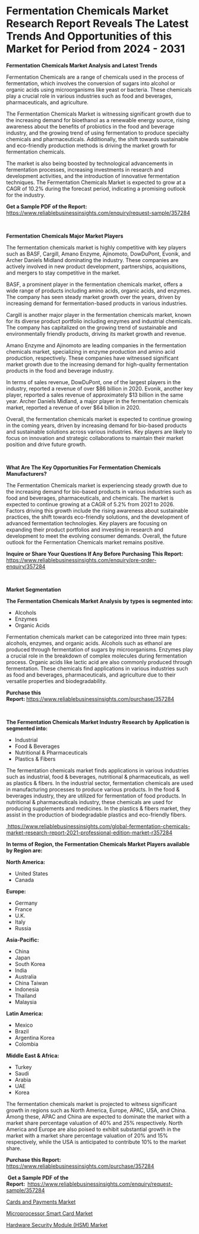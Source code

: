 <p><h1>Fermentation Chemicals Market Research Report Reveals The Latest Trends And Opportunities of this Market for Period from 2024 - 2031</h1></p><p><strong>Fermentation Chemicals Market Analysis and Latest Trends</strong></p>
<p><p>Fermentation Chemicals are a range of chemicals used in the process of fermentation, which involves the conversion of sugars into alcohol or organic acids using microorganisms like yeast or bacteria. These chemicals play a crucial role in various industries such as food and beverages, pharmaceuticals, and agriculture.</p><p>The Fermentation Chemicals Market is witnessing significant growth due to the increasing demand for bioethanol as a renewable energy source, rising awareness about the benefits of probiotics in the food and beverage industry, and the growing trend of using fermentation to produce specialty chemicals and pharmaceuticals. Additionally, the shift towards sustainable and eco-friendly production methods is driving the market growth for fermentation chemicals.</p><p>The market is also being boosted by technological advancements in fermentation processes, increasing investments in research and development activities, and the introduction of innovative fermentation techniques. The Fermentation Chemicals Market is expected to grow at a CAGR of 10.2% during the forecast period, indicating a promising outlook for the industry.</p></p>
<p><strong>Get a Sample PDF of the Report:&nbsp;</strong> <a href="https://www.reliablebusinessinsights.com/enquiry/request-sample/357284">https://www.reliablebusinessinsights.com/enquiry/request-sample/357284</a></p>
<p>&nbsp;</p>
<p><strong>Fermentation Chemicals Major Market Players</strong></p>
<p><p>The fermentation chemicals market is highly competitive with key players such as BASF, Cargill, Amano Enzyme, Ajinomoto, DowDuPont, Evonik, and Archer Daniels Midland dominating the industry. These companies are actively involved in new product development, partnerships, acquisitions, and mergers to stay competitive in the market.</p><p>BASF, a prominent player in the fermentation chemicals market, offers a wide range of products including amino acids, organic acids, and enzymes. The company has seen steady market growth over the years, driven by increasing demand for fermentation-based products in various industries.</p><p>Cargill is another major player in the fermentation chemicals market, known for its diverse product portfolio including enzymes and industrial chemicals. The company has capitalized on the growing trend of sustainable and environmentally friendly products, driving its market growth and revenue.</p><p>Amano Enzyme and Ajinomoto are leading companies in the fermentation chemicals market, specializing in enzyme production and amino acid production, respectively. These companies have witnessed significant market growth due to the increasing demand for high-quality fermentation products in the food and beverage industry.</p><p>In terms of sales revenue, DowDuPont, one of the largest players in the industry, reported a revenue of over $86 billion in 2020. Evonik, another key player, reported a sales revenue of approximately $13 billion in the same year. Archer Daniels Midland, a major player in the fermentation chemicals market, reported a revenue of over $64 billion in 2020.</p><p>Overall, the fermentation chemicals market is expected to continue growing in the coming years, driven by increasing demand for bio-based products and sustainable solutions across various industries. Key players are likely to focus on innovation and strategic collaborations to maintain their market position and drive future growth.</p></p>
<p>&nbsp;</p>
<p><strong>What Are The Key Opportunities For Fermentation Chemicals Manufacturers?</strong></p>
<p><p>The Fermentation Chemicals market is experiencing steady growth due to the increasing demand for bio-based products in various industries such as food and beverages, pharmaceuticals, and chemicals. The market is expected to continue growing at a CAGR of 5.2% from 2021 to 2026. Factors driving this growth include the rising awareness about sustainable practices, the shift towards eco-friendly solutions, and the development of advanced fermentation technologies. Key players are focusing on expanding their product portfolios and investing in research and development to meet the evolving consumer demands. Overall, the future outlook for the Fermentation Chemicals market remains positive.</p></p>
<p><strong>Inquire or Share Your Questions If Any Before Purchasing This Report:</strong> <a href="https://www.reliablebusinessinsights.com/enquiry/pre-order-enquiry/357284">https://www.reliablebusinessinsights.com/enquiry/pre-order-enquiry/357284</a></p>
<p>&nbsp;</p>
<p><strong>Market Segmentation</strong></p>
<p><strong>The Fermentation Chemicals Market Analysis by types is segmented into:</strong></p>
<p><ul><li>Alcohols</li><li>Enzymes</li><li>Organic Acids</li></ul></p>
<p><p>Fermentation chemicals market can be categorized into three main types: alcohols, enzymes, and organic acids. Alcohols such as ethanol are produced through fermentation of sugars by microorganisms. Enzymes play a crucial role in the breakdown of complex molecules during fermentation process. Organic acids like lactic acid are also commonly produced through fermentation. These chemicals find applications in various industries such as food and beverages, pharmaceuticals, and agriculture due to their versatile properties and biodegradability.</p></p>
<p><strong>Purchase this Report:&nbsp;</strong><a href="https://www.reliablebusinessinsights.com/purchase/357284">https://www.reliablebusinessinsights.com/purchase/357284</a></p>
<p>&nbsp;</p>
<p><strong>The Fermentation Chemicals Market Industry Research by Application is segmented into:</strong></p>
<p><ul><li>Industrial</li><li>Food & Beverages</li><li>Nutritional & Pharmaceuticals</li><li>Plastics & Fibers</li></ul></p>
<p><p>The fermentation chemicals market finds applications in various industries such as industrial, food & beverages, nutritional & pharmaceuticals, as well as plastics & fibers. In the industrial sector, fermentation chemicals are used in manufacturing processes to produce various products. In the food & beverages industry, they are utilized for fermentation of food products. In nutritional & pharmaceuticals industry, these chemicals are used for producing supplements and medicines. In the plastics & fibers market, they assist in the production of biodegradable plastics and eco-friendly fibers.</p></p>
<p><a href="https://www.reliablebusinessinsights.com/global-fermentation-chemicals-market-research-report-2021-professional-edition-market-r357284">&nbsp;https://www.reliablebusinessinsights.com/global-fermentation-chemicals-market-research-report-2021-professional-edition-market-r357284</a></p>
<p><strong>In terms of Region, the Fermentation Chemicals Market Players available by Region are:</strong></p>
<p>
    <p> <strong> North America: </strong>
        <ul>
            <li>United States</li>
            <li>Canada</li>
        </ul>
        </p> 
    <p> <strong> Europe: </strong>
        <ul>
            <li>Germany</li>
            <li>France</li>
            <li>U.K.</li>
            <li>Italy</li>
            <li>Russia</li>
        </ul>
        </p> 
    <p> <strong> Asia-Pacific: </strong>
        <ul>
            <li>China</li>
            <li>Japan</li>
            <li>South Korea</li>
            <li>India</li>
            <li>Australia</li>
            <li>China Taiwan</li>
            <li>Indonesia</li>
            <li>Thailand</li>
            <li>Malaysia</li>
        </ul>
        </p> 
    <p> <strong> Latin America: </strong>
        <ul>
            <li>Mexico</li>
            <li>Brazil</li>
            <li>Argentina Korea</li>
            <li>Colombia</li>
        </ul>
        </p> 
    <p> <strong> Middle East & Africa: </strong>
        <ul>
            <li>Turkey</li>
            <li>Saudi</li>
            <li>Arabia</li>
            <li>UAE</li>
            <li>Korea</li>
        </ul>
    </p>
    </p>
<p><p>The fermentation chemicals market is projected to witness significant growth in regions such as North America, Europe, APAC, USA, and China. Among these, APAC and China are expected to dominate the market with a market share percentage valuation of 40% and 25% respectively. North America and Europe are also poised to exhibit substantial growth in the market with a market share percentage valuation of 20% and 15% respectively, while the USA is anticipated to contribute 10% to the market share.</p></p>
<p><strong>Purchase this Report: </strong><a href="https://www.reliablebusinessinsights.com/purchase/357284">https://www.reliablebusinessinsights.com/purchase/357284</a></p>
<p>&nbsp;<strong>Get a Sample PDF of the Report:&nbsp;&nbsp;</strong><a href="https://www.reliablebusinessinsights.com/enquiry/request-sample/357284">https://www.reliablebusinessinsights.com/enquiry/request-sample/357284</a></p>
<p><strong></strong></p>
<p><p><a href="https://github.com/pizolina/Market-Research-Report-List-4/blob/main/cards-and-payments-market.md">Cards and Payments Market</a></p><p><a href="https://github.com/LiamKanenood/Market-Research-Report-List-1/blob/main/microprocessor-smart-card-market.md">Microprocessor Smart Card Market</a></p><p><a href="https://github.com/tamvrosiya/Market-Research-Report-List-4/blob/main/hardware-security-module-hsm-market.md">Hardware Security Module (HSM) Market</a></p></p>